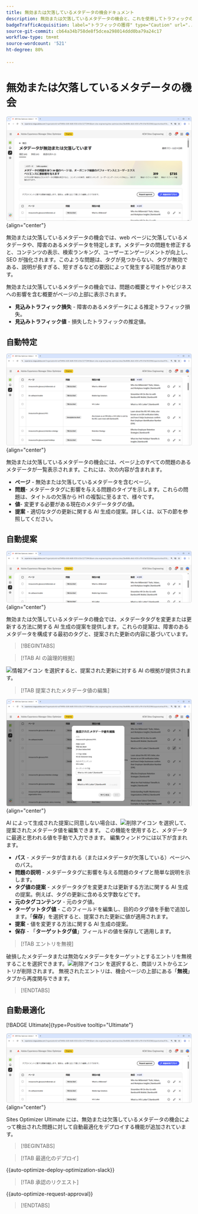 ```yaml
---
title: 無効または欠落しているメタデータの機会ドキュメント
description: 無効または欠落しているメタデータの機会と、これを使用してトラフィックの獲得を向上させる方法について説明します。
badgeTrafficAcquisition: label="トラフィックの獲得" type="Caution" url="../../opportunity-types/traffic-acquisition.md" tooltip="トラフィックの獲得"
source-git-commit: cb64a34b758de8f5dcea298014ddd0ba79a24c17
workflow-type: tm+mt
source-wordcount: '521'
ht-degree: 80%

---
```



# 無効または欠落しているメタデータの機会

![無効または欠落しているメタデータの機会](./assets/missing-or-invalid-metadata/hero.png){align="center"}

無効または欠落しているメタデータの機会では、web ページに欠落しているメタデータや、障害のあるメタデータを特定します。メタデータの問題を修正すると、コンテンツの表示、検索ランキング、ユーザーエンゲージメントが向上し、SEO が強化されます。このような問題は、タグが見つからない、タグが無効である、説明が長すぎる、短すぎるなどの要因によって発生する可能性があります。

無効または欠落しているメタデータの機会では、問題の概要とサイトやビジネスへの影響を含む概要がページの上部に表示されます。

* **見込みトラフィック損失** - 障害のあるメタデータによる推定トラフィック損失。
* **見込みトラフィック値** - 損失したトラフィックの推定値。

## 自動特定

![無効または欠落しているメタデータの自動特定](./assets/missing-or-invalid-metadata/auto-identify.png){align="center"}

無効または欠落しているメタデータの機会には、ページ上のすべての問題のあるメタデータが一覧表示されます。これには、次の内容が含まれます。

* **ページ** - 無効または欠落しているメタデータを含むページ。
* **問題**- メタデータタグに影響を与える問題のタイプを示します。これらの問題は、タイトルの欠落から H1 の複製に至るまで、様々です。
* **値**- 変更する必要がある現在のメタデータタグの値。
* **提案** - 適切なタグの更新に関する AI 生成の提案。詳しくは、以下の節を参照してください。

## 自動提案

![無効または欠落しているメタデータの自動提案](./assets/missing-or-invalid-metadata/auto-suggest.png){align="center"}

無効または欠落しているメタデータの機会では、メタデータタグを変更または更新する方法に関する AI 生成の提案を提供します。これらの提案は、障害のあるメタデータを構成する最初のタグと、提案された更新の内容に基づいています。

>[!BEGINTABS]

>[!TAB AI の論理的根拠]

![ 情報アイコン ](https://spectrum.adobe.com/static/icons/workflow_18/Smock_InfoOutline_18_N.svg) を選択すると、提案された更新に対する AI の根拠が提供されます。

>[!TAB 提案されたメタデータ値の編集]

![提案された無効または欠落しているメタデータの編集](./assets/missing-or-invalid-metadata/edit-suggested-metadata-value.png){align="center"}

AI によって生成された提案に同意しない場合は、![ 削除アイコン ](https://spectrum.adobe.com/static/icons/ui_18/CrossSize500.svg) を選択して、提案されたメタデータ値を編集できます。 この機能を使用すると、メタデータに最適と思われる値を手動で入力できます。 編集ウィンドウには以下が含まれます。

* **パス** - メタデータが含まれる（またはメタデータが欠落している）ページへのパス。
* **問題の説明** - メタデータタグに影響を与える問題のタイプと簡単な説明を示します。
* **タグ値の提案** - メタデータタグを変更または更新する方法に関する AI 生成の提案。例えば、タグの更新に含める文字数などです。
* **元のタグコンテンツ** - 元のタグ値。
* **ターゲットタグ値** - このフィールドを編集し、目的のタグ値を手動で追加します。「**保存**」を選択すると、提案された更新に値が適用されます。
* **提案** - 値を変更する方法に関する AI 生成の提案。
* **保存** - 「**ターゲットタグ値**」フィールドの値を保存して適用します。

>[!TAB エントリを無視]

破損したメタデータまたは無効なメタデータをターゲットとするエントリを無視することを選択できます。![ 削除アイコン ](https://spectrum.adobe.com/static/icons/ui_18/CrossSize500.svg) を選択すると、商談リストからエントリが削除されます。 無視されたエントリは、機会ページの上部にある「**無視**」タブから再度関与できます。

>[!ENDTABS]

## 自動最適化

[!BADGE Ultimate]{type=Positive tooltip="Ultimate"}

![無効または欠落しているメタデータの自動最適化](./assets/missing-or-invalid-metadata/auto-optimize.png){align="center"}

Sites Optimizer Ultimate には、無効または欠落しているメタデータの機会によって検出された問題に対して自動最適化をデプロイする機能が追加されています。<!--- TBD-need more in-depth and opportunity specific information here. What does the auto-optimization do?-->

>[!BEGINTABS]

>[!TAB 最適化のデプロイ]

{{auto-optimize-deploy-optimization-slack}}

>[!TAB 承認のリクエスト]

{{auto-optimize-request-approval}}

>[!ENDTABS]
